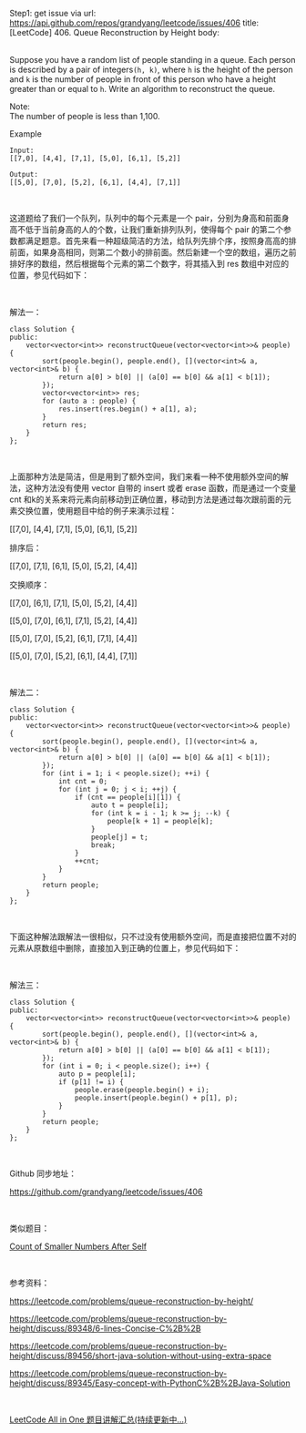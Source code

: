 Step1: get issue via url: https://api.github.com/repos/grandyang/leetcode/issues/406 
 title:[LeetCode] 406. Queue Reconstruction by Height 
 body:  
  

Suppose you have a random list of people standing in a queue. Each person is described by a pair of integers`(h, k)`, where `h` is the height of the person and `k` is the number of people in front of this person who have a height greater than or equal to `h`. Write an algorithm to reconstruct the queue.

Note:  
The number of people is less than 1,100.

Example
    
    
    Input:
    [[7,0], [4,4], [7,1], [5,0], [6,1], [5,2]]
    
    Output:
    [[5,0], [7,0], [5,2], [6,1], [4,4], [7,1]]

 

这道题给了我们一个队列，队列中的每个元素是一个 pair，分别为身高和前面身高不低于当前身高的人的个数，让我们重新排列队列，使得每个 pair 的第二个参数都满足题意。首先来看一种超级简洁的方法，给队列先排个序，按照身高高的排前面，如果身高相同，则第二个数小的排前面。然后新建一个空的数组，遍历之前排好序的数组，然后根据每个元素的第二个数字，将其插入到 res 数组中对应的位置，参见代码如下：

 

解法一：
    
    
    class Solution {
    public:
        vector<vector<int>> reconstructQueue(vector<vector<int>>& people) {
            sort(people.begin(), people.end(), [](vector<int>& a, vector<int>& b) {
                return a[0] > b[0] || (a[0] == b[0] && a[1] < b[1]);
            });
            vector<vector<int>> res;
            for (auto a : people) {
                res.insert(res.begin() + a[1], a);
            }
            return res;
        }
    };

 

上面那种方法是简洁，但是用到了额外空间，我们来看一种不使用额外空间的解法，这种方法没有使用 vector 自带的 insert 或者 erase 函数，而是通过一个变量 cnt 和k的关系来将元素向前移动到正确位置，移动到方法是通过每次跟前面的元素交换位置，使用题目中给的例子来演示过程：

[[7,0], [4,4], [7,1], [5,0], [6,1], [5,2]]

排序后：

[[7,0], [7,1], [6,1], [5,0], [5,2], [4,4]]

交换顺序：

[[7,0], [6,1], [7,1], [5,0], [5,2], [4,4]]

[[5,0], [7,0], [6,1], [7,1], [5,2], [4,4]]

[[5,0], [7,0], [5,2], [6,1], [7,1], [4,4]]

[[5,0], [7,0], [5,2], [6,1], [4,4], [7,1]]

 

解法二：
    
    
    class Solution {
    public:
        vector<vector<int>> reconstructQueue(vector<vector<int>>& people) {
            sort(people.begin(), people.end(), [](vector<int>& a, vector<int>& b) {
                return a[0] > b[0] || (a[0] == b[0] && a[1] < b[1]);
            });
            for (int i = 1; i < people.size(); ++i) {
                int cnt = 0;
                for (int j = 0; j < i; ++j) {
                    if (cnt == people[i][1]) {
                        auto t = people[i];
                        for (int k = i - 1; k >= j; --k) {
                            people[k + 1] = people[k];
                        }
                        people[j] = t;
                        break;
                    }
                    ++cnt;
                }
            }
            return people;
        }
    };

 

下面这种解法跟解法一很相似，只不过没有使用额外空间，而是直接把位置不对的元素从原数组中删除，直接加入到正确的位置上，参见代码如下：

 

解法三：
    
    
    class Solution {
    public:
        vector<vector<int>> reconstructQueue(vector<vector<int>>& people) {
            sort(people.begin(), people.end(), [](vector<int>& a, vector<int>& b) {
                return a[0] > b[0] || (a[0] == b[0] && a[1] < b[1]);
            });
            for (int i = 0; i < people.size(); i++) {
                auto p = people[i];
                if (p[1] != i) {
                    people.erase(people.begin() + i);
                    people.insert(people.begin() + p[1], p);
                }
            }
            return people;
        }
    };

 

Github 同步地址：

<https://github.com/grandyang/leetcode/issues/406>[  
](https://github.com/grandyang/leetcode/issues/406#issuecomment-522385619)

 

类似题目：

[Count of Smaller Numbers After Self](http://www.cnblogs.com/grandyang/p/5078490.html)

 

参考资料：

<https://leetcode.com/problems/queue-reconstruction-by-height/>

<https://leetcode.com/problems/queue-reconstruction-by-height/discuss/89348/6-lines-Concise-C%2B%2B>

<https://leetcode.com/problems/queue-reconstruction-by-height/discuss/89456/short-java-solution-without-using-extra-space>

<https://leetcode.com/problems/queue-reconstruction-by-height/discuss/89345/Easy-concept-with-PythonC%2B%2BJava-Solution>

 

[LeetCode All in One 题目讲解汇总(持续更新中...)](http://www.cnblogs.com/grandyang/p/4606334.html)
